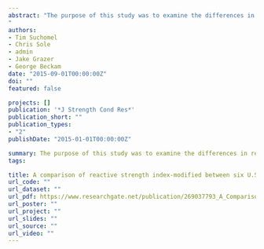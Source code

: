 ```yaml
---
abstract: "The purpose of this study was to examine the differences in reactive strength index-modified (RSImod), jump height (JH), and time to takeoff (TTT) between six U.S. collegiate sport teams. 106 male and female Division I collegiate athletes performed unloaded (< 1 kg) and loaded (20 kg) countermovement jumps as part of an ongoing athlete monitoring program. RSImod, JH, and TTT values for each team were compared using one-way ANOVAs. Statistically significant differences in RSImod (p < 0.001), JH (p < 0.001), and TTT (p = 0.003) existed between teams during the unloaded jumping condition. Similarly, statistically significant differences in RSImod (p < 0.001), JH (p < 0.001), and TTT (p = 0.028) existed between teams during the loaded jumping condition. Men’s soccer and baseball produced the greatest RSImod values during both the unloaded and loaded jumping conditions followed by women’s volleyball, men’s tennis, women’s soccer, and women’s tennis. The greatest JH during unloaded and loaded jumping conditions was produced by men’s baseball and followed by men’s soccer, women’s volleyball, men’s tennis, women’s soccer, and women’s tennis. Men’s soccer produced shorter TTT compared to men’s baseball (12.7%) and women’s soccer (13.3%) during the unloaded and loaded jumping conditions, respectively. Collegiate sport teams exhibit varying reactive strength characteristics during unloaded and loaded jumping conditions. Understanding differences in RSImod between sports may help direct the creation of training and monitoring programs more effectively for various sports.
"
authors:
- Tim Suchomel
- Chris Sole
- admin
- Jake Grazer
- George Beckam
date: "2015-09-01T00:00:00Z"
doi: ""
featured: false

projects: []
publication: '*J Strength Cond Res*'
publication_short: ""
publication_types:
- "2"
publishDate: "2015-01-01T00:00:00Z"

summary: The purpose of this study was to examine the differences in reactive strength index-modified (RSImod), jump height (JH), and time to takeoff (TTT) between six U.S. collegiate sport teams.
tags:

title: A comparison of reactive strength index-modified between six U.S. collegiate athletic teams
url_code: ""
url_dataset: ""
url_pdf: https://www.researchgate.net/publication/269037793_A_Comparison_of_Reactive_Strength_Index-Modified_Between_Six_US_Collegiate_Athletic_Teams
url_poster: ""
url_project: ""
url_slides: ""
url_source: ""
url_video: ""
---
```


